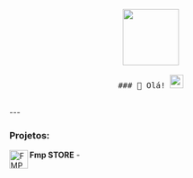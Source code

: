<p align="center">
  <img src="https://cdn.discordapp.com/attachments/759159585365295169/759166058455105556/FOS.gif" width="100px">
   <br><br>
  <samp>
    ### 👋 Olá!  <img src="https://i.gifer.com/XOsX.gif" width="24px">
  </samp>
</p> 

</br>
---

### **Projetos:**

**Fmp STORE** <a target="_blank" href="https://discord.gg/fmpstore">
  <img align="left" alt="FMP" width="33px" src="hhttps://images-ext-1.discordapp.net/external/-xE4mBblxyvqtIiRPzRybl1vunvQLKbya9exRVElo18/https/cdn.discordapp.com/icons/710871355003895819/a_0aa9880386693c5a51336c29eb707998.gif" />
</a> -
